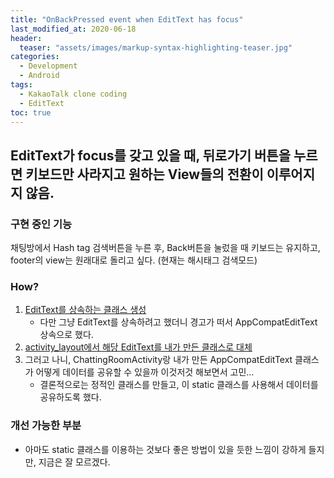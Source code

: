 ```yaml
---
title: "OnBackPressed event when EditText has focus"
last_modified_at: 2020-06-18
header:
  teaser: "assets/images/markup-syntax-highlighting-teaser.jpg"
categories:
  - Development
  - Android
tags:
  - KakaoTalk clone coding
  - EditText
toc: true
---
```


## EditText가 focus를 갖고 있을 때, 뒤로가기 버튼을 누르면 키보드만 사라지고 원하는 View들의 전환이 이루어지지 않음.

### 구현 중인 기능

채팅방에서 Hash tag 검색버튼을 누른 후, Back버튼을 눌렀을 때 키보드는 유지하고, footer의 view는 원래대로 돌리고 싶다. (현재는 해시태그 검색모드)

### How?

1. [EditText를 상속하는 클래스 생성](https://github.com/flowertaekk-dev/cloneKakaoTalk/blob/master/app/src/main/java/com/example/clonekakaotalk/utils/footer/chattingRoom/HashTagSearchEditText.java)
    * 다만 그냥 EditText를 상속하려고 했더니 경고가 떠서 AppCompatEditText 상속으로 했다.
2. [activity_layout에서 해당 EditText를 내가 만든 클래스로 대체](https://github.com/flowertaekk-dev/cloneKakaoTalk/blob/master/app/src/main/res/layout/activity_chatting_room.xml)
3. 그러고 나니, ChattingRoomActivity랑 내가 만든 AppCompatEditText 클래스가 어떻게 데이터를 공유할 수 있을까 이것저것 해보면서 고민...
    * 결론적으로는 정적인 클래스를 만들고, 이 static 클래스를 사용해서 데이터를 공유하도록 했다.

### 개선 가능한 부분

* 아마도 static 클래스를 이용하는 것보다 좋은 방법이 있을 듯한 느낌이 강하게 들지만, 지금은 잘 모르겠다.
